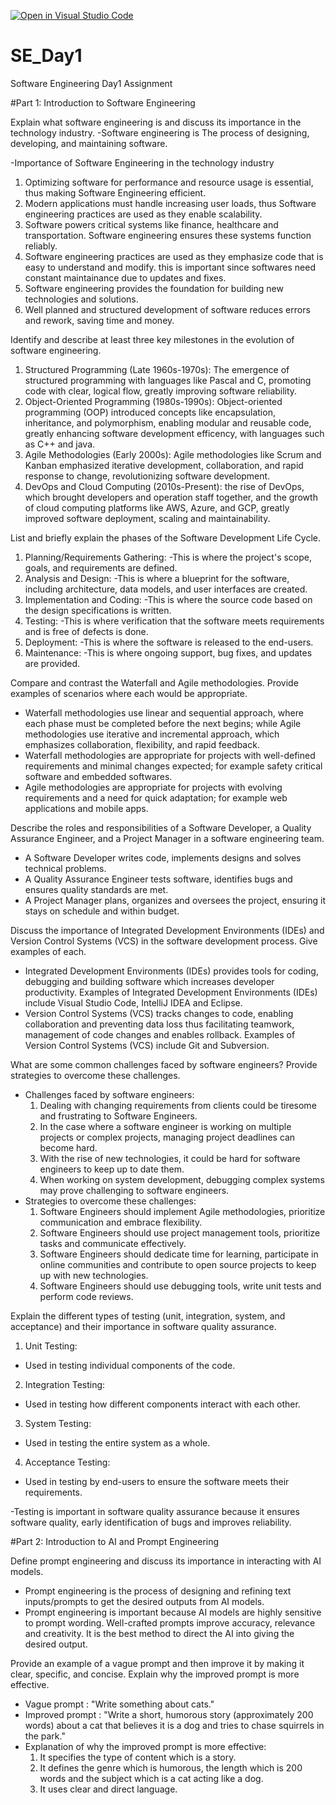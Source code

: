 [![Open in Visual Studio Code](https://classroom.github.com/assets/open-in-vscode-2e0aaae1b6195c2367325f4f02e2d04e9abb55f0b24a779b69b11b9e10269abc.svg)](https://classroom.github.com/online_ide?assignment_repo_id=18384820&assignment_repo_type=AssignmentRepo)
# SE_Day1
Software Engineering Day1 Assignment

#Part 1: Introduction to Software Engineering

Explain what software engineering is and discuss its importance in the technology industry.
-Software engineering is The process of designing, developing, and maintaining software.

-Importance of Software Engineering in the technology industry
1)  Optimizing software for performance and resource usage is essential, thus making Software Engineering efficient.
2)  Modern applications must handle increasing user loads, thus Software engineering practices are used as they enable scalability.
3)  Software powers critical systems like finance, healthcare and transportation. Software engineering ensures these systems function reliably.
4)  Software engineering practices are used as they emphasize code that is easy to understand and modify. this is important since softwares need constant maintainance due to updates and fixes.
5)  Software engineering provides the foundation for building new technologies and solutions.
6)  Well planned and structured development of software reduces errors and rework, saving time and money.



Identify and describe at least three key milestones in the evolution of software engineering.
1) Structured Programming (Late 1960s-1970s): The emergence of structured programming with languages like Pascal and C, promoting code with clear, logical flow, greatly improving software reliability.
2) Object-Oriented Programming (1980s-1990s): Object-oriented programming (OOP) introduced concepts like encapsulation, inheritance, and polymorphism, enabling modular and reusable code, greatly enhancing software development efficency, with languages such as C++ and java.
3) Agile Methodologies (Early 2000s): Agile methodologies like Scrum and Kanban emphasized iterative development, collaboration, and rapid response to change, revolutionizing software development.
4) DevOps and Cloud Computing (2010s-Present): the rise of DevOps, which brought developers and operation staff together, and the growth of cloud computing platforms like AWS, Azure, and GCP, greatly improved software deployment, scaling and maintainability.



List and briefly explain the phases of the Software Development Life Cycle.
1) Planning/Requirements Gathering:
-This is where the project's scope, goals, and requirements are defined.
2) Analysis and Design:
-This is where a blueprint for the software, including architecture, data models, and user interfaces are created.
3) Implementation and Coding:
-This is where the source code based on the design specifications is written.
4) Testing:
-This is where verification that the software meets requirements and is free of defects is done.
5) Deployment:
-This is where the software is released to the end-users.
6) Maintenance:
-This is where ongoing support, bug fixes, and updates are provided. 



Compare and contrast the Waterfall and Agile methodologies. Provide examples of scenarios where each would be appropriate.
- Waterfall methodologies use linear and sequential approach, where each phase must be completed before the next begins; while Agile methodologies use iterative and incremental approach, which emphasizes collaboration, flexibility, and rapid feedback.
- Waterfall methodologies are appropriate for projects with well-defined requirements and minimal changes expected; for example safety critical software and embedded softwares.
- Agile methodologies are appropriate for projects with evolving requirements and a need for quick adaptation; for example web applications and mobile apps.


Describe the roles and responsibilities of a Software Developer, a Quality Assurance Engineer, and a Project Manager in a software engineering team.
- A Software Developer writes code, implements designs and solves technical problems.
- A Quality Assurance Engineer tests software, identifies bugs and ensures quality standards are met.
- A Project Manager plans, organizes and oversees the project, ensuring it stays on schedule and within budget.



Discuss the importance of Integrated Development Environments (IDEs) and Version Control Systems (VCS) in the software development process. Give examples of each.
- Integrated Development Environments (IDEs) provides tools for coding, debugging and building software which increases developer productivity. Examples of Integrated Development Environments (IDEs) include Visual Studio Code, IntelliJ IDEA and Eclipse.
- Version Control Systems (VCS) tracks changes to code, enabling collaboration and preventing data loss thus facilitating teamwork, management of  code changes and enables rollback. Examples of Version Control Systems (VCS) include Git and Subversion.



What are some common challenges faced by software engineers? Provide strategies to overcome these challenges.
- Challenges faced by software engineers:
  1) Dealing with changing requirements from clients could be tiresome and frustrating to Software Engineers.
  2) In the case where a software engineer is working on multiple projects or complex projects, managing project deadlines can become hard.
  3) With the rise of new technologies, it could be hard for software engineers to keep up to date them.
  4) When working on system development, debugging complex systems may prove challenging to software engineers.
- Strategies to overcome these challenges:
  1) Software Engineers should implement Agile methodologies, prioritize communication and embrace flexibility.
  2) Software Engineers should use project management tools, prioritize tasks and communicate effectively.
  3) Software Engineers should dedicate time for learning, participate in online communities and contribute to open source projects to keep up with new technologies.
  4) Software Engineers should use debugging tools, write unit tests and perform code reviews.
  


Explain the different types of testing (unit, integration, system, and acceptance) and their importance in software quality assurance.
1) Unit Testing:
- Used in testing individual components of the code.
2) Integration Testing:
- Used in testing how different components interact with each other.
3) System Testing:
- Used in testing the entire system as a whole.
4) Acceptance Testing:
- Used in testing by end-users to ensure the software meets their requirements.

-Testing is important in software quality assurance because it ensures software quality, early identification of bugs  and improves reliability.




#Part 2: Introduction to AI and Prompt Engineering


Define prompt engineering and discuss its importance in interacting with AI models.
- Prompt engineering is the process of designing and refining text inputs/prompts to get the desired outputs from AI models.
- Prompt engineering is important because AI models are highly sensitive to prompt wording. Well-crafted prompts improve accuracy, relevance and creativity. It is the best method to direct the AI into giving the desired output.
  


Provide an example of a vague prompt and then improve it by making it clear, specific, and concise. Explain why the improved prompt is more effective.
- Vague prompt :
  "Write something about cats."
- Improved prompt :
  "Write a short, humorous story (approximately 200 words) about a cat that believes it is a dog and tries to chase squirrels in the park."
- Explanation of why the improved prompt is more effective:
  1) It specifies the type of content which is a story.
  2) It defines the genre which is humorous, the length which is 200 words and the subject which is a cat acting like a dog.
  3) It uses clear and direct language.
